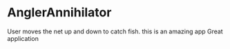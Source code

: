 # AnglerAnnihilator
User moves the net up and down to catch fish.
this is an amazing app
Great application